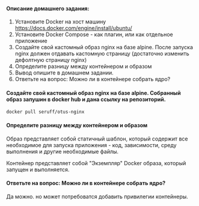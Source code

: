 #### Описание домашнего задания:
1. Установите Docker на хост машину https://docs.docker.com/engine/install/ubuntu/
2. Установите Docker Compose - как плагин, или как отдельное приложение
3. Создайте свой кастомный образ nginx на базе alpine. После запуска nginx должен отдавать кастомную страницу (достаточно изменить дефолтную страницу nginx)
4. Определите разницу между контейнером и образом
5. Вывод опишите в домашнем задании.
6. Ответьте на вопрос: Можно ли в контейнере собрать ядро?


#### Создайте свой кастомный образ nginx на базе alpine. Собранный образ запушин в docker hub и дана ссылку на репозиторий.

```docker pull seruff/otus-nginx```

#### Определите разницу между контейнером и образом
Образ представляет собой статичный шаблон, который содержит все необходимое для запуска приложения - код, зависимости, среду выполнения и другие необходимые файлы.

Контейнер представляет собой "Экземпляр" Docker образа, который запущен и выполняется.

#### Ответьте на вопрос: Можно ли в контейнере собрать ядро?
Да можно. но может потребоватся добавить привилегии контейнеры.
